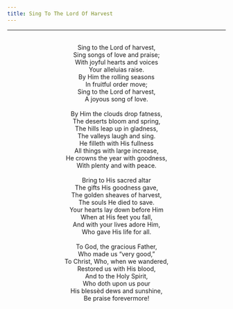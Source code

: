 ```yaml
---
title: Sing To The Lord Of Harvest
---
```


---
<center>
<br/>
Sing to the Lord of harvest,<br/>
Sing songs of love and praise;<br/>
With joyful hearts and voices<br/>
Your alleluias raise.<br/>
By Him the rolling seasons<br/>
In fruitful order move;<br/>
Sing to the Lord of harvest,<br/>
A joyous song of love.<br/>
<br/>
By Him the clouds drop fatness,<br/>
The deserts bloom and spring,<br/>
The hills leap up in gladness,<br/>
The valleys laugh and sing.<br/>
He filleth with His fullness<br/>
All things with large increase,<br/>
He crowns the year with goodness,<br/>
With plenty and with peace.<br/>
<br/>
Bring to His sacred altar<br/>
The gifts His goodness gave,<br/>
The golden sheaves of harvest,<br/>
The souls He died to save.<br/>
Your hearts lay down before Him<br/>
When at His feet you fall,<br/>
And with your lives adore Him,<br/>
Who gave His life for all.<br/>
<br/>
To God, the gracious Father,<br/>
Who made us “very good,”<br/>
To Christ, Who, when we wandered,<br/>
Restored us with His blood,<br/>
And to the Holy Spirit,<br/>
Who doth upon us pour<br/>
His blessèd dews and sunshine,<br/>
Be praise forevermore!<br/>

</center>